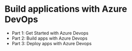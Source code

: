 # Build applications with Azure DevOps

- Part 1: Get Started with Azure Devops
- Part 2: Build apps with Azure Devops
- Part 3: Deploy apps with Azure Devops
